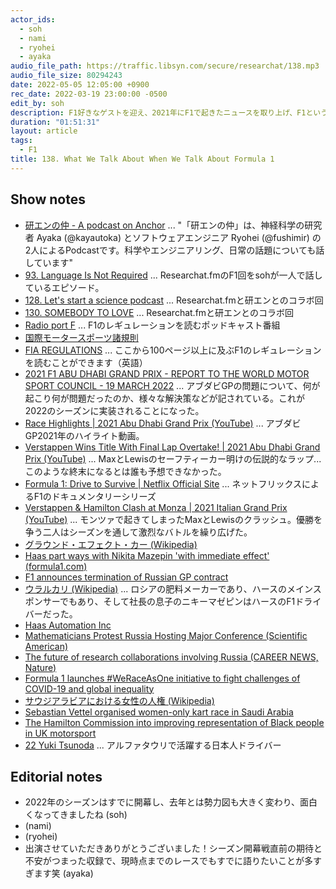 ```yaml
---
actor_ids:
  - soh
  - nami
  - ryohei
  - ayaka
audio_file_path: https://traffic.libsyn.com/secure/researchat/138.mp3
audio_file_size: 80294243
date: 2022-05-05 12:05:00 +0900
rec_date: 2022-03-19 23:00:00 -0500
edit_by: soh
description: F1好きなゲストを迎え、2021年にF1で起きたニュースを取り上げ、F1という競技の面白さや複雑さ、国際情勢とスポーツの関係などについて話しました。
duration: "01:51:31"
layout: article
tags:
  - F1
title: 138. What We Talk About When We Talk About Formula 1
---
```


## Show notes
- [研エンの仲 - A podcast on Anchor](https://anchor.fm) ... "「研エンの仲」は、神経科学の研究者 Ayaka (@kayautoka) とソフトウェアエンジニア Ryohei (@fushimir)
の2人によるPodcastです。科学やエンジニアリング、日常の話題についても話しています"
- [93. Language Is Not Required](https://researchat.fm/episode/93) ... Researchat.fmのF1回をsohが一人で話しているエピソード。
- [128. Let's start a science podcast](https://researchat.fm/episode/128) ... Researchat.fmと研エンとのコラボ回
- [130. SOMEBODY TO LOVE](https://researchat.fm/episode/130) ... Researchat.fmと研エンとのコラボ回
- [Radio port F](https://www.listennotes.com/podcasts/radio-port-f-port-f-8oyx_3SjNp2/) ... F1のレギュレーションを読むポッドキャスト番組
- [国際モータースポーツ諸規則](https://motorsports.jaf.or.jp/regulations/information/international)
- [FIA REGULATIONS](https://www.fia.com/regulation/category/110) ... ここから100ページ以上に及ぶF1のレギュレーションを読むことができます（英語）
- [2021 F1 ABU DHABI GRAND PRIX - REPORT TO THE WORLD MOTOR SPORT COUNCIL - 19 MARCH 2022](https://www.fia.com/2021-f1-abu-dhabi-grand-prix-report-world-motor-sport-council-19-march-2022) ... アブダビGPの問題について、何が起こり何が問題だったのか、様々な解決策などが記されている。これが2022のシーズンに実装されることになった。
- [Race Highlights | 2021 Abu Dhabi Grand Prix (YouTube)](https://www.youtube.com/watch?v=7QJ-N-AQJYc) ... アブダビGP2021年のハイライト動画。
- [Verstappen Wins Title With Final Lap Overtake! | 2021 Abu Dhabi Grand Prix (YouTube)](https://www.youtube.com/watch?v=MTe12fH2xtQ) ... MaxとLewisのセーフティーカー明けの伝説的なラップ...このような終末になるとは誰も予想できなかった。
- [Formula 1: Drive to Survive | Netflix Official Site](https://www.netflix.com/ca/title/80204890) ... ネットフリックスによるF1のドキュメンタリーシリーズ
- [Verstappen & Hamilton Clash at Monza | 2021 Italian Grand Prix (YouTube)](https://www.youtube.com/watch?v=_VSwwZYDW94&t=1s) ... モンツァで起きてしまったMaxとLewisのクラッシュ。優勝を争う二人はシーズンを通して激烈なバトルを繰り広げた。
- [グラウンド・エフェクト・カー (Wikipedia)](https://ja.wikipedia.org/wiki/%E3%82%B0%E3%83%A9%E3%82%A6%E3%83%B3%E3%83%89%E3%83%BB%E3%82%A8%E3%83%95%E3%82%A7%E3%82%AF%E3%83%88%E3%83%BB%E3%82%AB%E3%83%BC)
- [Haas part ways with Nikita Mazepin 'with immediate effect' (formula1.com)](https://www.formula1.com/en/latest/article.breaking-haas-to-part-ways-with-nikita-mazepin-with-immediate-effect.nmmqyclyJjFNkPJjQyiyF.html)
- [F1 announces termination of Russian GP contract](https://www.motorsport.com/f1/news/russian-gp-contract-terminated-sochi-petersburg/8661644/)
- [ウラルカリ (Wikipedia)](https://ja.wikipedia.org/wiki/%E3%82%A6%E3%83%A9%E3%83%AB%E3%82%AB%E3%83%AA) ... ロシアの肥料メーカーであり、ハースのメインスポンサーでもあり、そして社長の息子のニキーマゼピンはハースのF1ドライバーだった。
- [Haas Automation Inc](https://www.haascnc.com/index.html)
- [Mathematicians Protest Russia Hosting Major Conference (Scientific American)](https://www.scientificamerican.com/article/mathematicians-protest-russia-hosting-major-conference/)
- [The future of research collaborations involving Russia (CAREER NEWS, Nature)](https://www.nature.com/articles/d41586-022-00761-9)
- [Formula 1 launches #WeRaceAsOne initiative to fight challenges of COVID-19 and global inequality](https://www.formula1.com/en/latest/article.formula-1-launches-we-race-as-one-initiative.3s2AhNDApNDzrCoQDc1RY8.html)
- [サウジアラビアにおける女性の人権 (Wikipedia)](https://ja.wikipedia.org/wiki/%E3%82%B5%E3%82%A6%E3%82%B8%E3%82%A2%E3%83%A9%E3%83%93%E3%82%A2%E3%81%AB%E3%81%8A%E3%81%91%E3%82%8B%E5%A5%B3%E6%80%A7%E3%81%AE%E4%BA%BA%E6%A8%A9#:~:text=%E3%82%B5%E3%82%A6%E3%82%B8%E3%82%A2%E3%83%A9%E3%83%93%E3%82%A2%E5%9B%BD%E6%B0%91%E3%81%AE%E5%A5%B3%E6%80%A7%E3%81%AF,%E3%82%92%E7%A4%BA%E3%81%95%E3%82%8C%E3%81%A6%E3%81%84%E3%82%8B%E3%80%82)
- [Sebastian Vettel organised women-only kart race in Saudi Arabia](https://www.espn.com/f1/story/_/id/32771470/vettel-organised-women-only-kart-race-saudi-arabia)
- [The Hamilton Commission into improving representation of Black people in UK motorsport](https://www.hamiltoncommission.org/)
- [22 Yuki Tsunoda](https://www.formula1.com/en/drivers/yuki-tsunoda.html) ... アルファタウリで活躍する日本人ドライバー

## Editorial notes
- 2022年のシーズンはすでに開幕し、去年とは勢力図も大きく変わり、面白くなってきましたね (soh)
- (nami)
- (ryohei)
- 出演させていただきありがとうございました！シーズン開幕戦直前の期待と不安がつまった収録で、現時点までのレースでもすでに語りたいことが多すぎます笑 (ayaka)
